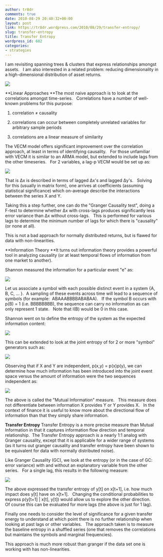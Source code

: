 ```yaml
---
author: tr8dr
comments: true
date: 2010-08-29 20:40:32+00:00
layout: post
link: https://tr8dr.wordpress.com/2010/08/29/transfer-entropy/
slug: transfer-entropy
title: Transfer Entropy
wordpress_id: 682
categories:
- strategies
---
```


I am revisiting spanning trees & clusters that express relationships amongst assets.   I am also interested in a related problem: reducing dimensionality in a high-dimensional distribution of asset returns.

[![](http://tr8dr.files.wordpress.com/2010/08/screen-shot-2010-08-30-at-12-56-59-pm.png)](http://tr8dr.files.wordpress.com/2010/08/screen-shot-2010-08-30-at-12-56-59-pm.png)

**Linear Approaches
**The most naive approach is to look at the correlations amongst time-series.   Correlations have a number of well-known problems for this purpose:



	
  1. correlation ≠ causality

	
  2. correlations can occur between completely unrelated variables for arbitrary sample periods

	
  3. correlations are a linear measure of similarity


The VECM model offers significant improvement over the correlation approach, at least in terms of identifying causality.   For those unfamiliar with VECM it is similar to an ARMA model, but extended to include lags from the other timeseries.   For 2 variables, a lag-p VECM would be set up as:


[![](http://tr8dr.files.wordpress.com/2010/08/screen-shot-2010-08-29-at-2-29-29-pm.png)](http://tr8dr.files.wordpress.com/2010/08/screen-shot-2010-08-29-at-2-29-29-pm.png)


That is Δx is described in terms of lagged Δx's and lagged Δy's.   Solving for this (usually in matrix form), one arrives at coefficients (assuming statistical significance) which on-average describe the interactions between the series X and Y.

Taking this a step further, one can do the "Granger Causality test", doing a F-test to determine whether Δx with cross-lags produces significantly less error variance than Δx without cross-lags.   This is performed for various lags to determine the minimum number of lags for which there is "causality" (or none at all).

This is not a bad approach for normally distributed returns, but is flawed for data with non-linearities.

**Information Theory
**It turns out information theory provides a powerful tool in analyzing causality (or at least temporal flows of information from one market to another).

Shannon measured the information for a particular event "e" as:


[![](http://tr8dr.files.wordpress.com/2010/08/screen-shot-2010-08-29-at-2-56-56-pm.png)](http://tr8dr.files.wordpress.com/2010/08/screen-shot-2010-08-29-at-2-56-56-pm.png)


Let us associate a symbol with each possible distinct event in a system {A, B, C, ... }.  A sampling of these events across time will lead to a sequence of symbols (for example:  ABAAABBBBABABAA).   If the symbol B occurs with p(B) = 1 (i.e. BBBBBBBB), the sequence can carry no information as can only represent 1 state.   Note that I(B) would be 0 in this case.

Shannon went on to define the entropy of the system as the expected information content:


[![](http://tr8dr.files.wordpress.com/2010/08/screen-shot-2010-08-29-at-3-44-54-pm.png)](http://tr8dr.files.wordpress.com/2010/08/screen-shot-2010-08-29-at-3-44-54-pm.png)


This can be extended to look at the joint entropy of for 2 or more "symbol" generators such as:


[![](http://tr8dr.files.wordpress.com/2010/08/screen-shot-2010-08-29-at-3-49-31-pm.png)](http://tr8dr.files.wordpress.com/2010/08/screen-shot-2010-08-29-at-3-49-31-pm.png)


Observing that if X and Y are independent, p(x,y) = p(x)p(y), we can determine how much information has been introduced into the joint event space versus the amount of information were the two sequences independent as:


[![](http://tr8dr.files.wordpress.com/2010/08/screen-shot-2010-08-29-at-4-02-49-pm.png)](http://tr8dr.files.wordpress.com/2010/08/screen-shot-2010-08-29-at-4-02-49-pm.png)


The above is called the "Mutual Information" measure.   This measure does not differentiate between information X provides Y or Y provides X.   In the context of finance it is useful to know more about the directional flow of information than that they simply share information.

**Transfer Entropy**
Transfer Entropy is a more precise measure than Mutual Information in that it captures information flow direction and temporal relationship.  The Transfer Entropy approach is a nearly 1:1 analog with Granger causality, except that it is applicable for a wider range of systems (as it turns out granger causality and transfer entropy have been shown to be equivalent for data with normally distributed noise).

Like Granger Causality (GC), we look at the entropy (or in the case of GC: error variance) with and without an explanatory variable from the other series.   For a single lag, this results in the following measure:


[![](http://tr8dr.files.wordpress.com/2010/08/screen-shot-2010-08-29-at-4-21-53-pm.png)](http://tr8dr.files.wordpress.com/2010/08/screen-shot-2010-08-29-at-4-21-53-pm.png)


The above expressed the transfer entropy of y[t] on x[t+1], i.e. how much impact does y[t] have on x[t+1].   Changing the conditional probabilities to express p(y[t+1] | x[t], y[t]) would allow us to explore the other direction.   Of course this can be evaluated for more lags (the above is just for 1 lag).

Finally one needs to consider the level of significance for a given transfer energy to understand at which point there is no further relationship when looking at past lags or other variables.   The approach taken is to measure the baseline entropy in a shuffled series (one that removes the correlations but maintains the symbols and marginal frequencies).

This approach is much more robust than granger if the data set one is working with has non-linearities.
